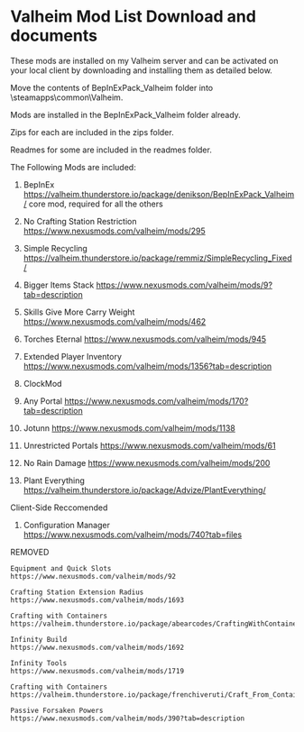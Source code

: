 # Valheim Mod List Download and documents

These mods are installed on my Valheim server and can be activated on your local client by downloading and installing them as detailed below.

Move the contents of BepInExPack_Valheim folder into <Steam Location>\steamapps\common\Valheim.
  
Mods are installed in the BepInExPack_Valheim folder already. 
  
Zips for each are included in the zips folder.
  
Readmes for some are included in the readmes folder.

The Following Mods are included:
  
  1. BepInEx
    https://valheim.thunderstore.io/package/denikson/BepInExPack_Valheim/
    core mod, required for all the others
  2. No Crafting Station Restriction
    https://www.nexusmods.com/valheim/mods/295
  3. Simple Recycling
    https://valheim.thunderstore.io/package/remmiz/SimpleRecycling_Fixed/
  4. Bigger Items Stack
    https://www.nexusmods.com/valheim/mods/9?tab=description
  5. Skills Give More Carry Weight
    https://www.nexusmods.com/valheim/mods/462
  6. Torches Eternal
    https://www.nexusmods.com/valheim/mods/945
  7. Extended Player Inventory
    https://www.nexusmods.com/valheim/mods/1356?tab=description
  8. ClockMod 
    
  9. Any Portal
    https://www.nexusmods.com/valheim/mods/170?tab=description
  10. Jotunn
    https://www.nexusmods.com/valheim/mods/1138
  11. Unrestricted Portals
    https://www.nexusmods.com/valheim/mods/61
  12. No Rain Damage
    https://www.nexusmods.com/valheim/mods/200
  13. Plant Everything
    https://valheim.thunderstore.io/package/Advize/PlantEverything/
  
  Client-Side Reccomended
  1. Configuration Manager
    https://www.nexusmods.com/valheim/mods/740?tab=files
  
  REMOVED
  
    Equipment and Quick Slots
    https://www.nexusmods.com/valheim/mods/92
    
    Crafting Station Extension Radius
    https://www.nexusmods.com/valheim/mods/1693
  
    Crafting with Containers
    https://valheim.thunderstore.io/package/abearcodes/CraftingWithContainers/
    
    Infinity Build
    https://www.nexusmods.com/valheim/mods/1692
    
    Infinity Tools
    https://www.nexusmods.com/valheim/mods/1719
    
    Crafting with Containers
    https://valheim.thunderstore.io/package/frenchiveruti/Craft_From_Containers_by_aedenthorn/
    
    Passive Forsaken Powers 
    https://www.nexusmods.com/valheim/mods/390?tab=description
  
